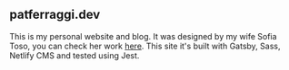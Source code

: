 ## patferraggi.dev

This is my personal website and blog. It was designed by my wife Sofia Toso, you can check her work [here](https://sofiatoso.com/).
This site it's built with Gatsby, Sass, Netlify CMS and tested using Jest.
